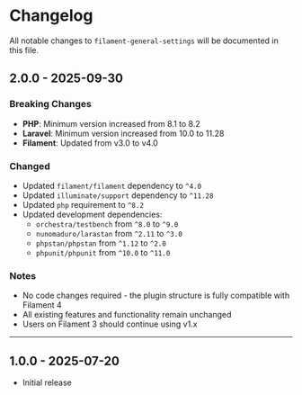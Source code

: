 # Changelog

All notable changes to `filament-general-settings` will be documented in this file.

## 2.0.0 - 2025-09-30

### Breaking Changes

- **PHP**: Minimum version increased from 8.1 to 8.2
- **Laravel**: Minimum version increased from 10.0 to 11.28
- **Filament**: Updated from v3.0 to v4.0

### Changed

- Updated `filament/filament` dependency to `^4.0`
- Updated `illuminate/support` dependency to `^11.28`
- Updated `php` requirement to `^8.2`
- Updated development dependencies:
  - `orchestra/testbench` from `^8.0` to `^9.0`
  - `nunomaduro/larastan` from `^2.11` to `^3.0`
  - `phpstan/phpstan` from `^1.12` to `^2.0`
  - `phpunit/phpunit` from `^10.0` to `^11.0`

### Notes

- No code changes required - the plugin structure is fully compatible with Filament 4
- All existing features and functionality remain unchanged
- Users on Filament 3 should continue using v1.x

---

## 1.0.0 - 2025-07-20

- Initial release
